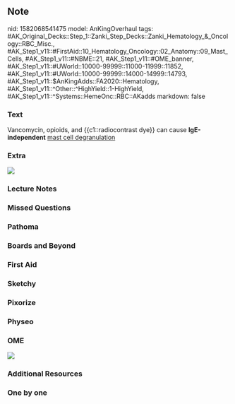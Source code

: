 ## Note
nid: 1582068541475
model: AnKingOverhaul
tags: #AK_Original_Decks::Step_1::Zanki_Step_Decks::Zanki_Hematology_&_Oncology::RBC_Misc., #AK_Step1_v11::#FirstAid::10_Hematology_Oncology::02_Anatomy::09_Mast_Cells, #AK_Step1_v11::#NBME::21, #AK_Step1_v11::#OME_banner, #AK_Step1_v11::#UWorld::10000-99999::11000-11999::11852, #AK_Step1_v11::#UWorld::10000-99999::14000-14999::14793, #AK_Step1_v11::$AnKingAdds::FA2020::Hematology, #AK_Step1_v11::^Other::^HighYield::1-HighYield, #AK_Step1_v11::^Systems::HemeOnc::RBC::AKadds
markdown: false

### Text
Vancomycin, opioids, and {{c1::radiocontrast dye}} can cause
<b>IgE-independent</b> <u>mast cell degranulation</u>

### Extra
<img src="paste-6da13090fc1fcb46c46206e948d1781ecf9f9ae1.jpg">

### Lecture Notes


### Missed Questions


### Pathoma


### Boards and Beyond


### First Aid


### Sketchy


### Pixorize


### Physeo


### OME
<div class="ome-widget">
  <a href="https://onlinemeded.org?ref=anki"><img src=
  "_OME_AnkiFlashcards_General_4.png"></a>
</div>

### Additional Resources


### One by one

